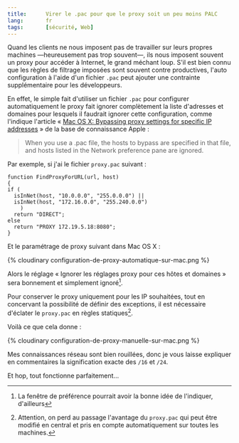 ```yaml
---
title:      Virer le .pac pour que le proxy soit un peu moins PALC
lang:       fr
tags:       [sécurité, Web]
---
```


Quand les clients ne nous imposent pas de travailler sur leurs propres machines —heureusement pas trop souvent—, ils nous imposent souvent un proxy pour accéder à Internet, le grand méchant loup. S'il est bien connu que les règles de filtrage imposées sont souvent contre productives, l'auto configuration à l'aide d'un fichier `.pac` peut ajouter une contrainte supplémentaire pour les développeurs.

En effet, le simple fait d'utiliser un fichier `.pac` pour configurer automatiquement le proxy fait ignorer complètement la liste d'adresses et domaines pour lesquels il faudrait ignorer cette configuration, comme l'indique l'article « [Mac OS X: Bypassing proxy settings for specific IP addresses](http://support.apple.com/kb/ht4654) » de la base de connaissance Apple :

> When you use a .pac file, the hosts to bypass are specified in that file, and hosts listed in the Network preference pane are ignored.

Par exemple, si j'ai le fichier `proxy.pac` suivant :

```
function FindProxyForURL(url, host)
{
if (
  isInNet(host, "10.0.0.0", "255.0.0.0") ||
  isInNet(host, "172.16.0.0", "255.240.0.0")
    )
  return "DIRECT";
else
  return "PROXY 172.19.5.18:8080";
}
```

Et le paramétrage de proxy suivant dans Mac OS X :

{% cloudinary configuration-de-proxy-automatique-sur-mac.png %}

Alors le réglage « Ignorer les réglages proxy pour ces hôtes et domaines » sera bonnement et simplement ignoré[^1].

Pour conserver le proxy uniquement pour les IP souhaitées, tout en concervant la possibilité de définir des exceptions, il est nécessaire d'éclater le `proxy.pac` en règles statiques[^2].

Voilà ce que cela donne :

{% cloudinary configuration-de-proxy-manuelle-sur-mac.png %}

Mes connaissances réseau sont bien rouillées, donc je vous laisse expliquer en commentaires la signification exacte des `/16` et `/24`.

Et hop, tout fonctionne parfaitement…

[^1]: La fenêtre de préférence pourrait avoir la bonne idée de l'indiquer, d'ailleurs

[^2]: Attention, on perd au passage l'avantage du `proxy.pac` qui peut être modifié en central et pris en compte automatiquement sur toutes les machines.
